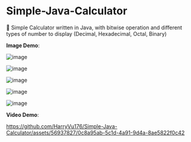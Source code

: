 # Simple-Java-Calculator

📱 Simple Calculator written in Java, with bitwise operation and different types of number to display (Decimal, Hexadecimal, Octal, Binary)

**Image Demo**:

![image](https://github.com/HarryVu176/Simple-Java-Calculator/assets/56937827/991be7e0-6bef-4123-a0b5-f065cc1b06ff)

![image](https://github.com/HarryVu176/Simple-Java-Calculator/assets/56937827/05458063-32b9-4b02-90e4-92e5b3efd3a8)

![image](https://github.com/HarryVu176/Simple-Java-Calculator/assets/56937827/80064968-8d8e-4766-b492-f83cfe281675)

![image](https://github.com/HarryVu176/Simple-Java-Calculator/assets/56937827/79b8a750-a8b5-4f7e-a919-5cf7cfb2e027)

![image](https://github.com/HarryVu176/Simple-Java-Calculator/assets/56937827/5a551ea4-85c1-44a2-b0ea-361d5e27cc81)

**Video Demo**:

https://github.com/HarryVu176/Simple-Java-Calculator/assets/56937827/0c8a95ab-5c1d-4a91-9d4a-8ae5822f0c42



